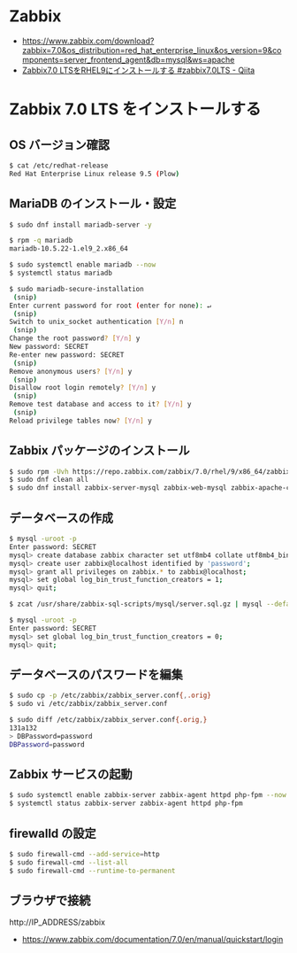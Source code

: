 # Zabbix
- https://www.zabbix.com/download?zabbix=7.0&os_distribution=red_hat_enterprise_linux&os_version=9&components=server_frontend_agent&db=mysql&ws=apache
- [Zabbix7.0 LTSをRHEL9にインストールする #zabbix7.0LTS - Qiita](https://qiita.com/mi_h/items/70e5d85838891850890d)
# Zabbix 7.0 LTS をインストールする
## OS バージョン確認
```bash
$ cat /etc/redhat-release
Red Hat Enterprise Linux release 9.5 (Plow)
```
## MariaDB のインストール・設定
```bash
$ sudo dnf install mariadb-server -y

$ rpm -q mariadb
mariadb-10.5.22-1.el9_2.x86_64

$ sudo systemctl enable mariadb --now
$ systemctl status mariadb

$ sudo mariadb-secure-installation
 (snip)
Enter current password for root (enter for none): ↵
 (snip)
Switch to unix_socket authentication [Y/n] n
 (snip)
Change the root password? [Y/n] y
New password: SECRET
Re-enter new password: SECRET
 (snip)
Remove anonymous users? [Y/n] y
 (snip)
Disallow root login remotely? [Y/n] y
 (snip)
Remove test database and access to it? [Y/n] y
 (snip)
Reload privilege tables now? [Y/n] y
```
## Zabbix パッケージのインストール
```bash
$ sudo rpm -Uvh https://repo.zabbix.com/zabbix/7.0/rhel/9/x86_64/zabbix-release-latest-7.0.el9.noarch.rpm
$ sudo dnf clean all
$ sudo dnf install zabbix-server-mysql zabbix-web-mysql zabbix-apache-conf zabbix-sql-scripts zabbix-selinux-policy zabbix-agent -y
```
## データベースの作成
```bash
$ mysql -uroot -p
Enter password: SECRET
mysql> create database zabbix character set utf8mb4 collate utf8mb4_bin;
mysql> create user zabbix@localhost identified by 'password';
mysql> grant all privileges on zabbix.* to zabbix@localhost;
mysql> set global log_bin_trust_function_creators = 1;
mysql> quit;

$ zcat /usr/share/zabbix-sql-scripts/mysql/server.sql.gz | mysql --default-character-set=utf8mb4 -uzabbix -p zabbix

$ mysql -uroot -p
Enter password: SECRET
mysql> set global log_bin_trust_function_creators = 0;
mysql> quit;
```
## データベースのパスワードを編集
```bash
$ sudo cp -p /etc/zabbix/zabbix_server.conf{,.orig}
$ sudo vi /etc/zabbix/zabbix_server.conf

$ sudo diff /etc/zabbix/zabbix_server.conf{.orig,}
131a132
> DBPassword=password
DBPassword=password
```
## Zabbix サービスの起動
```bash
$ sudo systemctl enable zabbix-server zabbix-agent httpd php-fpm --now
$ systemctl status zabbix-server zabbix-agent httpd php-fpm
```
## firewalld の設定
```bash
$ sudo firewall-cmd --add-service=http
$ sudo firewall-cmd --list-all
$ sudo firewall-cmd --runtime-to-permanent
```
## ブラウザで接続
http://IP_ADDRESS/zabbix
- https://www.zabbix.com/documentation/7.0/en/manual/quickstart/login
